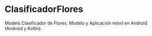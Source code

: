 # ClasificadorFlores
Modelo Clasificador de Flores. Modelo y Aplicación móvil en Android (Android y Koltin).
